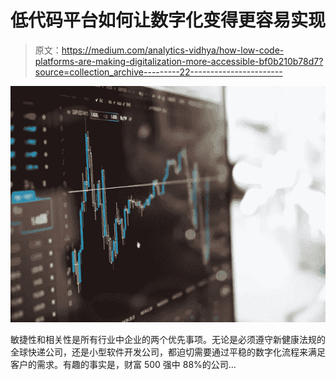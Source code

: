 # 低代码平台如何让数字化变得更容易实现

> 原文：<https://medium.com/analytics-vidhya/how-low-code-platforms-are-making-digitalization-more-accessible-bf0b210b78d7?source=collection_archive---------22----------------------->

![](img/ead19ebedb50dea7daeaf4efc9174713.png)

敏捷性和相关性是所有行业中企业的两个优先事项。无论是必须遵守新健康法规的全球快递公司，还是小型软件开发公司，都迫切需要通过平稳的数字化流程来满足客户的需求。有趣的事实是，财富 500 强中 88%的公司…